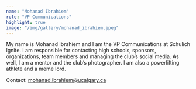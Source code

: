 ```yaml
---
name: "Mohanad Ibrahiem"
role: "VP Communications"
highlight: true
image: "/img/gallery/mohanad_ibrahiem.jpeg"
---
```


My name is Mohanad Ibrahiem and I am the VP Communications at Schulich Ignite. I am responsible for contacting high schools, sponsors, organizations, team members and managing the club’s social media. As well, I am a mentor and the club’s photographer. I am also a powerlifting athlete and a meme lord.

Contact: mohanad.ibrahiem@ucalgary.ca

